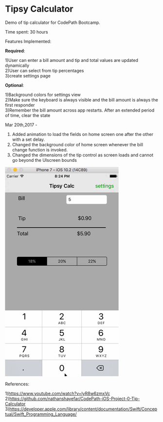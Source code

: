 # Tipsy Calculator

Demo of tip calculator for CodePath Bootcamp.

Time spent: 30 hours

Features Implemented:

  <b>Required</b>: 
  
  1)User can enter a bill amount and tip and total values are updated dynamically<br>
  2)User can select from tip percentages<br>
  3)create settings page
  
  <b>Optional</b>: 
  
  1)Background colors for settings view<br>
  2)Make sure the keyboard is always visible and the bill amount is always the first responder<br>
  3)Remember the bill amount across app restarts. After an extended period of time, clear the state<br>
  
  Mar 20th,2017 -
  
  1) Added animation to load the fields on home screen one after the other with a set delay.<br>
  2) Changed the background color of home screen whenever the bill change function is invoked.<br>
  3) Changed the dimensions of the tip control as screen loads and cannot go beyond the UIscreen bounds<br>
  
   
   ![alt tag](TipsyCalc.gif)

References:

1)https://www.youtube.com/watch?v=lyR8w6zmxVc<br>
2)https://github.com/nathanshayefar/CodePath-iOS-Project-0-Tip-Calculator<br>
3)https://developer.apple.com/library/content/documentation/Swift/Conceptual/Swift_Programming_Language/

